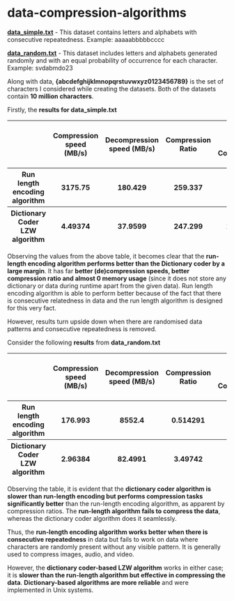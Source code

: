 # data-compression-algorithms
**<u>data_simple.txt</u>** - This dataset contains letters and alphabets
with consecutive repeatedness. Example: aaaaabbbbbcccc

**<u>data_random.txt</u>** - This dataset includes letters and alphabets
generated randomly and with an equal probability of occurrence for each
character. Example: svdabmdo23

Along with data, **{abcdefghijklmnopqrstuvwxyz0123456789}** is the set
of characters I considered while creating the datasets. Both of the
datasets contain **10 million characters**.

Firstly, the **results for data_simple.txt**

<table style="width:100%;">
<colgroup>
<col style="width: 13%" />
<col style="width: 16%" />
<col style="width: 19%" />
<col style="width: 16%" />
<col style="width: 16%" />
<col style="width: 16%" />
</colgroup>
<thead>
<tr class="header">
<th></th>
<th><strong>Compression speed (MB/s)</strong></th>
<th><strong>Decompression speed (MB/s)</strong></th>
<th><strong>Compression Ratio</strong></th>
<th><strong>Memory Usage during Compression (KB)</strong></th>
<th><strong>Memory Usage during De-compression (KB)</strong></th>
</tr>
<tr class="odd">
<th><strong>Run length encoding algorithm</strong></th>
<th>3175.75</th>
<th>180.429</th>
<th>259.337</th>
<th>0</th>
<th>0</th>
</tr>
<tr class="header">
<th><strong>Dictionary Coder LZW algorithm</strong></th>
<th>4.49374</th>
<th>37.9599</th>
<th>247.299</th>
<th>2529.56</th>
<th>2529.5</th>
</tr>
</thead>
<tbody>
</tbody>
</table>

Observing the values from the above table, it becomes clear that the
**run-length encoding algorithm performs better than the Dictionary
coder by a large margin**. It has far **better (de)compression speeds,
better compression ratio and almost 0 memory usage** (since it does not
store any dictionary or data during runtime apart from the given data).
Run length encoding algorithm is able to perform better because of the
fact that there is consecutive relatedness in data and the run length
algorithm is designed for this very fact.

However, results turn upside down when there are randomised data
patterns and consecutive repeatedness is removed.

Consider the following **results** from **data_random.txt**

<table style="width:100%;">
<colgroup>
<col style="width: 13%" />
<col style="width: 16%" />
<col style="width: 19%" />
<col style="width: 16%" />
<col style="width: 16%" />
<col style="width: 16%" />
</colgroup>
<thead>
<tr class="header">
<th></th>
<th><strong>Compression speed (MB/s)</strong></th>
<th><strong>Decompression speed (MB/s)</strong></th>
<th><strong>Compression Ratio</strong></th>
<th><strong>Memory Usage during Compression (KB)</strong></th>
<th><strong>Memory Usage during De-compression (KB)</strong></th>
</tr>
<tr class="odd">
<th><strong>Run length encoding algorithm</strong></th>
<th>176.993</th>
<th>8552.4</th>
<th>0.514291</th>
<th>0</th>
<th>0</th>
</tr>
<tr class="header">
<th><strong>Dictionary Coder LZW algorithm</strong></th>
<th>2.96384</th>
<th>82.4991</th>
<th>3.49742</th>
<th>178705</th>
<th>178704</th>
</tr>
</thead>
<tbody>
</tbody>
</table>

Observing the table, it is evident that the **dictionary coder algorithm
is slower than run-length encoding but performs compression tasks
significantly better** than the run-length encoding algorithm, as
apparent by compression ratios. The **run-length algorithm fails to
compress the data**, whereas the dictionary coder algorithm does it
seamlessly.

Thus, the **run-length encoding algorithm works better when there is
consecutive repeatedness** in data but fails to work on data where
characters are randomly present without any visible pattern. It is
generally used to compress images, audio, and video.

However, the **dictionary coder-based LZW algorithm** works in either
case; it is **slower than the run-length algorithm but effective in
compressing the data**. **Dictionary-based algorithms are more
reliable** and were implemented in Unix systems.
